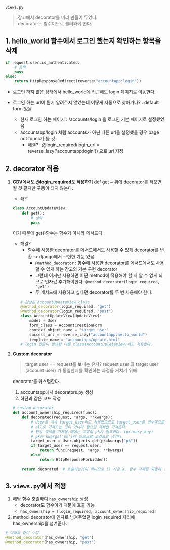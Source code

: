 
`views.py`

> 장고에서 decorator를 미리 만들어 두었다.  
> decorator도 함수이므로 불러와야 한다. 

## 1. hello_world 함수에서 로그인 했는지 확인하는 항목을 삭제
```py
if request.user.is_authenticated:
    # 중략
    pass
else:
    return HttpResponseRedirect(reverse("accountapp:login"))
```
- 로그인 하지 않은 상태에서 hello_world에 접근해도 login 페이지로 이동한다.

- 로그인 하는 url이 뭔지 알려주지 않았는데 어떻게 자동으로 찾아가나? : default form 있음
    - 현재 로그인 하는 페이지 : /accounts/login 을 로그인 기본 페이지로 설정했었음
    - accountapp/login 처럼 accounts가 아닌 다른 url을 설정했을 경우 page not founc가 뜰 것
        - 해결? : @login_required(login_url = reverse_lazy('accountapp:login')) 으로 url 지정

## 2. decorator 적용

1. **CDV에서도 @login_required도 적용하기**
    def get ~ 위에 decorator를 적으면 될 것 같지만 구동이 되지 않는다.
    - 왜?
    ```py
    class AccountUpdateView:
        def get():
            # 생략
            pass
    ```
    이기 때문에 get()함수는 함수가 아니라 메서드다.

    - 해결?
        - 함수에 사용한 decorator를 메서드에서도 사용할 수 있게 decorator를 변환 -> django에서 구현한 기능 있음 
            - `@method_decorator` : 함수에 사용한 decorator를 메서드에서도 사용할 수 있게 하는 장고의 기본 구현 decorator
            - 그런데 이거만 사용하면 어떤 method에 적용해야 할 지 알 수 없게 되므로 인자값 추가해야한다. `@method_decorator(login_required, 'get')`
            - 두 메서드에 사용하고 싶다면 decorator를 두 번 사용해야 한다.
        ```py
        # 완성된 AccountUpdateView class
        @method_decorator(login_required, "get")
        @method_decorator(login_required, "post")
        class AccountUpdateView(UpdateView):
            model = User
            form_class = AccountCreationForm
            context_object_name = "target_user"
            success_url = reverse_lazy("accountapp:hello_world")
            template_name = "accountapp/update.html"
        # login 인증이 필요한 다른 class(AccountDeleteView)에도 적용한다.
        ```

2. **Custom decorator**
    > target user == request를 보내는 유저?
    request user 와 target user (account user) 가 동일한지를 확인하는 과정을 거치기 위해

    decorator를 커스텀한다.
    1. accountapp에서 decorators.py 생성 
    2. 하단과 같은 코드 작성
    ```py
    # custom decorator
    def account_ownership_required(func):
        def decorated(request, *args, **kwargs):
            # User를 계속 target_user라고 사용했으므로 target_user를 변수명으로 사용
            # all로 가져오는 것이 아니라 필요한 객체만 가져온다.
            # 단일 객체를 가져올 때에는 고유값 pk가 필요하다. (primary_key)
            # pk는 kwargs['pk']에 있으므로 조건으로 넘긴다.
            target_user = User.objects.get(pk=kwargs["pk"])
            if target_user == request.user:
                return func(request, *args, **kwargs)
            else:
                return HttpResponseForbidden()

        return decorated  # 호출하는것이 아니므로 () 사용 X, 함수 자체를 되돌려 준다.
    ```

## 3. **`views.py`에서 적용**
1. 해당 함수 호출하여 `has_ownership` 생성
    - decorator도 함수이기 때문에 호출 가능
    - `has_ownership = [login_required, account_ownership_required]`
2. method_decorator에 인자로 넘겨주었던 login_required 자리에 has_ownership을 넘겨준다.
```py
# 아래와 같이 수정
@method_decorator(has_ownership, "get")
@method_decorator(has_ownership, "post")
```

